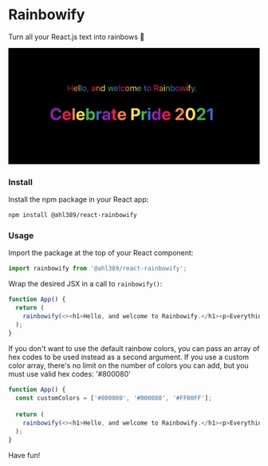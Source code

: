 # Rainbowify

Turn all your React.js text into rainbows 🌈

<img src = "./demo.png">

### Install

Install the npm package in your React app:

```bash
npm install @ahl389/react-rainbowify
```

### Usage
Import the package at the top of your React component:

```javascript
import rainbowify from '@ahl389/react-rainbowify';
```

Wrap the desired JSX in a call to `rainbowify()`:

```javascript
function App() {
  return (
    rainbowify(<><h1>Hello, and welcome to Rainbowify.</h1><p>Everything here is gay.</p></>) 
  );
}
```

If you don't want to use the default rainbow colors, you can pass an array of hex codes to be used instead as a second argument. If you use a custom color array, there's no limit on the number of colors you can add, but you must use valid hex codes: '#800080'

```javascript
function App() {
  const customColors = ['#800080', '#000080', '#FF00FF'];

  return (
    rainbowify(<><h1>Hello, and welcome to Rainbowify.</h1><p>Everything here is gay.</p></>, customColors) 
  );
}
```

Have fun!